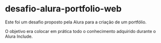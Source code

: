 # desafio-alura-portfolio-web

Este foi um desafio proposto pela Alura para a criação de um portfólio.

O objetivo era colocar em prática todo o conhecimento adquirido durante o Alura Include.
